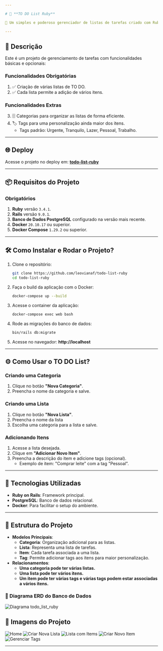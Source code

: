 ```yaml
---

# 📝 **TO DO List Ruby**  

🚀 Um simples e poderoso gerenciador de listas de tarefas criado com Ruby on Rails.

---
```


## **📌 Descrição**

Este é um projeto de gerenciamento de tarefas com funcionalidades básicas e opcionais:

### **Funcionalidades Obrigatórias**  
1. ✅ Criação de várias listas de TO DO.  
2. ✅ Cada lista permite a adição de vários itens.  

### **Funcionalidades Extras**  
3. 🗄️ Categorias para organizar as listas de forma eficiente.  
4. 🏷️ Tags para uma personalização ainda maior dos itens.
   - Tags padrão: Urgente, Tranquilo, Lazer, Pessoal, Trabalho.

---

## **🌐 Deploy**

Acesse o projeto no deploy em: **[todo-list-ruby](#)**

---

## **📦 Requisitos do Projeto**

### **Obrigatórios**
1. **Ruby** versão `3.4.1`.  
2. **Rails** versão `9.0.1`.  
3. **Banco de Dados PostgreSQL** configurado na versão mais recente.  
4. **Docker** `20.10.17` ou superior. 
5. **Docker Compose** `1.29.2` ou superior.

---

## **🛠️ Como Instalar e Rodar o Projeto?**

1. Clone o repositório:
   ```bash
   git clone https://github.com/leovianaf/todo-list-ruby
   cd todo-list-ruby
   ```

2. Faça o build da aplicação com o Docker:
   ```bash
   docker-compose up --build
   ```

3. Acesse o container da aplicação:
   ```bash
   docker-compose exec web bash
   ```

4. Rode as migrações do banco de dados:
   ```bash
   bin/rails db:migrate
   ```

5. Acesse no navegador: **http://localhost**

---

## **⚙️ Como Usar o TO DO List?**

### **Criando uma Categoria**
1. Clique no botão **"Nova Categoria"**.  
2. Preencha o nome da categoria e salve.  

### **Criando uma Lista**
1. Clique no botão **"Nova Lista"**.  
2. Preencha o nome da lista
3. Escolha uma categoria para a lista e salve.  

### **Adicionando Itens**
1. Acesse a lista desejada.  
2. Clique em **"Adicionar Novo Item"**.  
3. Preencha a descrição do item e adicione tags (opcional).
   - Exemplo de item: "Comprar leite" com a tag "Pessoal". 

---

## **🚀 Tecnologias Utilizadas**

- **Ruby on Rails**: Framework principal.  
- **PostgreSQL**: Banco de dados relacional.  
- **Docker**: Para facilitar o setup do ambiente.  

---

## **📂 Estrutura do Projeto**

- **Modelos Principais**:
  - **Categoria**: Organização adicional para as listas.
  - **Lista**: Representa uma lista de tarefas.
  - **Item**: Cada tarefa associada a uma lista.
  - **Tag**: Permite adicionar tags aos itens para maior personalização.
- **Relacionamentos**:
  - **Uma categoria pode ter várias listas.**
  - **Uma lista pode ter vários itens.**
  - **Um item pode ter várias tags e várias tags podem estar associadas a vários itens.**

### **🧩 Diagrama ERD do Banco de Dados**
![Diagrama todo_list_ruby](https://github.com/user-attachments/assets/f6bdffe3-249b-4c68-95f0-092ae50b3ab2)

## **📸 Imagens do Projeto**

![Home](https://github.com/user-attachments/assets/ffa9c6ec-c914-4e7e-8829-2b1055c13aca)
![Criar Nova Lista](https://github.com/user-attachments/assets/640487e4-f909-47ae-a908-413c85605f05)
![Lista com Items](https://github.com/user-attachments/assets/39adb154-33aa-487f-b594-db72ce44141e)
![Criar Novo Item](https://github.com/user-attachments/assets/7b073597-5b42-4688-99b4-4fd654ce988b)
![Gerenciar Tags](https://github.com/user-attachments/assets/b0bba935-c391-4946-9b69-847bfee4c889)

---

